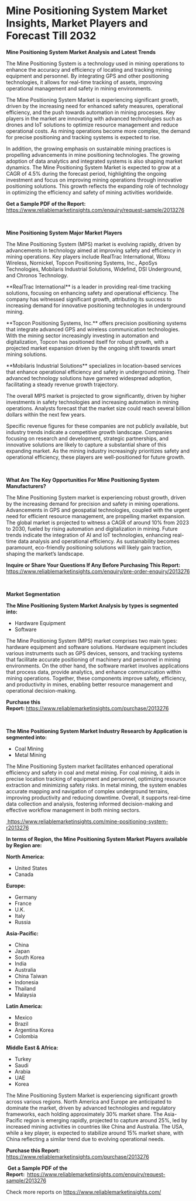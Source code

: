 <p><h1>Mine Positioning System Market Insights, Market Players and Forecast Till 2032</h1></p><p><strong>Mine Positioning System Market Analysis and Latest Trends</strong></p>
<p><p>The Mine Positioning System is a technology used in mining operations to enhance the accuracy and efficiency of locating and tracking mining equipment and personnel. By integrating GPS and other positioning technologies, it allows for real-time tracking of assets, improving operational management and safety in mining environments.</p><p>The Mine Positioning System Market is experiencing significant growth, driven by the increasing need for enhanced safety measures, operational efficiency, and the push towards automation in mining processes. Key players in the market are innovating with advanced technologies such as drones and IoT solutions to optimize resource management and reduce operational costs. As mining operations become more complex, the demand for precise positioning and tracking systems is expected to rise.</p><p>In addition, the growing emphasis on sustainable mining practices is propelling advancements in mine positioning technologies. The growing adoption of data analytics and integrated systems is also shaping market dynamics. The Mine Positioning System Market is expected to grow at a CAGR of 4.5% during the forecast period, highlighting the ongoing investment and focus on improving mining operations through innovative positioning solutions. This growth reflects the expanding role of technology in optimizing the efficiency and safety of mining activities worldwide.</p></p>
<p><strong>Get a Sample PDF of the Report:&nbsp;</strong> <a href="https://www.reliablemarketinsights.com/enquiry/request-sample/2013276?utm_campaign=2475&utm_medium=2&utm_source=Github&utm_content=ia&utm_term=02032025&utm_id=mine-positioning-system">https://www.reliablemarketinsights.com/enquiry/request-sample/2013276</a></p>
<p>&nbsp;</p>
<p><strong>Mine Positioning System Major Market Players</strong></p>
<p><p>The Mine Positioning System (MPS) market is evolving rapidly, driven by advancements in technology aimed at improving safety and efficiency in mining operations. Key players include RealTrac International, Woxu Wireless, Nornickel, Topcon Positioning Systems, Inc., ApoSys Technologies, Mobilaris Industrial Solutions, Widefind, DSI Underground, and Chronos Technology.</p><p>**RealTrac International** is a leader in providing real-time tracking solutions, focusing on enhancing safety and operational efficiency. The company has witnessed significant growth, attributing its success to increasing demand for innovative positioning technologies in underground mining.</p><p>**Topcon Positioning Systems, Inc.** offers precision positioning systems that integrate advanced GPS and wireless communication technologies. With the mining sector increasingly investing in automation and digitalization, Topcon has positioned itself for robust growth, with a projected market expansion driven by the ongoing shift towards smart mining solutions.</p><p>**Mobilaris Industrial Solutions** specializes in location-based services that enhance operational efficiency and safety in underground mining. Their advanced technology solutions have garnered widespread adoption, facilitating a steady revenue growth trajectory.</p><p>The overall MPS market is projected to grow significantly, driven by higher investments in safety technologies and increasing automation in mining operations. Analysts forecast that the market size could reach several billion dollars within the next few years.</p><p>Specific revenue figures for these companies are not publicly available, but industry trends indicate a competitive growth landscape. Companies focusing on research and development, strategic partnerships, and innovative solutions are likely to capture a substantial share of this expanding market. As the mining industry increasingly prioritizes safety and operational efficiency, these players are well-positioned for future growth.</p></p>
<p>&nbsp;</p>
<p><strong>What Are The Key Opportunities For Mine Positioning System Manufacturers?</strong></p>
<p><p>The Mine Positioning System market is experiencing robust growth, driven by the increasing demand for precision and safety in mining operations. Advancements in GPS and geospatial technologies, coupled with the urgent need for efficient resource management, are propelling market expansion. The global market is projected to witness a CAGR of around 10% from 2023 to 2030, fueled by rising automation and digitalization in mining. Future trends indicate the integration of AI and IoT technologies, enhancing real-time data analysis and operational efficiency. As sustainability becomes paramount, eco-friendly positioning solutions will likely gain traction, shaping the market’s landscape.</p></p>
<p><strong>Inquire or Share Your Questions If Any Before Purchasing This Report:</strong> <a href="https://www.reliablemarketinsights.com/enquiry/pre-order-enquiry/2013276?utm_campaign=2475&utm_medium=2&utm_source=Github&utm_content=ia&utm_term=02032025&utm_id=mine-positioning-system">https://www.reliablemarketinsights.com/enquiry/pre-order-enquiry/2013276</a></p>
<p>&nbsp;</p>
<p><strong>Market Segmentation</strong></p>
<p><strong>The Mine Positioning System Market Analysis by types is segmented into:</strong></p>
<p><ul><li>Hardware Equipment</li><li>Software</li></ul></p>
<p><p>The Mine Positioning System (MPS) market comprises two main types: hardware equipment and software solutions. Hardware equipment includes various instruments such as GPS devices, sensors, and tracking systems that facilitate accurate positioning of machinery and personnel in mining environments. On the other hand, the software market involves applications that process data, provide analytics, and enhance communication within mining operations. Together, these components improve safety, efficiency, and productivity in mines, enabling better resource management and operational decision-making.</p></p>
<p><strong>Purchase this Report:&nbsp;</strong><a href="https://www.reliablemarketinsights.com/purchase/2013276?utm_campaign=2475&utm_medium=2&utm_source=Github&utm_content=ia&utm_term=02032025&utm_id=mine-positioning-system">https://www.reliablemarketinsights.com/purchase/2013276</a></p>
<p>&nbsp;</p>
<p><strong>The Mine Positioning System Market Industry Research by Application is segmented into:</strong></p>
<p><ul><li>Coal Mining</li><li>Metal Mining</li></ul></p>
<p><p>The Mine Positioning System market facilitates enhanced operational efficiency and safety in coal and metal mining. For coal mining, it aids in precise location tracking of equipment and personnel, optimizing resource extraction and minimizing safety risks. In metal mining, the system enables accurate mapping and navigation of complex underground terrains, improving productivity and reducing downtime. Overall, it supports real-time data collection and analysis, fostering informed decision-making and effective workflow management in both mining sectors.</p></p>
<p><a href="https://www.reliablemarketinsights.com/mine-positioning-system-r2013276?utm_campaign=2475&utm_medium=2&utm_source=Github&utm_content=ia&utm_term=02032025&utm_id=mine-positioning-system">&nbsp;https://www.reliablemarketinsights.com/mine-positioning-system-r2013276</a></p>
<p><strong>In terms of Region, the Mine Positioning System Market Players available by Region are:</strong></p>
<p>
    <p> <strong> North America: </strong>
        <ul>
            <li>United States</li>
            <li>Canada</li>
        </ul>
        </p> 
    <p> <strong> Europe: </strong>
        <ul>
            <li>Germany</li>
            <li>France</li>
            <li>U.K.</li>
            <li>Italy</li>
            <li>Russia</li>
        </ul>
        </p> 
    <p> <strong> Asia-Pacific: </strong>
        <ul>
            <li>China</li>
            <li>Japan</li>
            <li>South Korea</li>
            <li>India</li>
            <li>Australia</li>
            <li>China Taiwan</li>
            <li>Indonesia</li>
            <li>Thailand</li>
            <li>Malaysia</li>
        </ul>
        </p> 
    <p> <strong> Latin America: </strong>
        <ul>
            <li>Mexico</li>
            <li>Brazil</li>
            <li>Argentina Korea</li>
            <li>Colombia</li>
        </ul>
        </p> 
    <p> <strong> Middle East & Africa: </strong>
        <ul>
            <li>Turkey</li>
            <li>Saudi</li>
            <li>Arabia</li>
            <li>UAE</li>
            <li>Korea</li>
        </ul>
    </p>
    </p>
<p><p>The Mine Positioning System Market is experiencing significant growth across various regions. North America and Europe are anticipated to dominate the market, driven by advanced technologies and regulatory frameworks, each holding approximately 30% market share. The Asia-Pacific region is emerging rapidly, projected to capture around 25%, led by increased mining activities in countries like China and Australia. The USA, while a key player, is expected to stabilize around 15% market share, with China reflecting a similar trend due to evolving operational needs.</p></p>
<p><strong>Purchase this Report: </strong><a href="https://www.reliablemarketinsights.com/purchase/2013276?utm_campaign=2475&utm_medium=2&utm_source=Github&utm_content=ia&utm_term=02032025&utm_id=mine-positioning-system">https://www.reliablemarketinsights.com/purchase/2013276</a></p>
<p>&nbsp;<strong>Get a Sample PDF of the Report:&nbsp;&nbsp;</strong><a href="https://www.reliablemarketinsights.com/enquiry/request-sample/2013276?utm_campaign=2475&utm_medium=2&utm_source=Github&utm_content=ia&utm_term=02032025&utm_id=mine-positioning-system">https://www.reliablemarketinsights.com/enquiry/request-sample/2013276</a></p>
<p><strong></strong></p>
<p>Check more reports on <a href="https://www.reliablemarketinsights.com/?utm_campaign=2475&utm_medium=2&utm_source=Github&utm_content=ia&utm_term=02032025&utm_id=mine-positioning-system">https://www.reliablemarketinsights.com/</a></p>